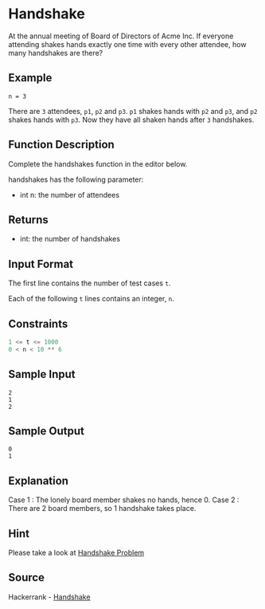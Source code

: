 # Handshake

At the annual meeting of Board of Directors of Acme Inc. If everyone attending shakes hands exactly one time with every other attendee, how many handshakes are there?

## Example

`n = 3`

There are `3` attendees, `p1`, `p2` and `p3`. `p1` shakes hands with `p2` and `p3`, and `p2` shakes hands with `p3`. Now they have all shaken hands after `3` handshakes.

## Function Description

Complete the handshakes function in the editor below.

handshakes has the following parameter:

- int n: the number of attendees

## Returns

- int: the number of handshakes

## Input Format

The first line contains the number of test cases `t`.

Each of the following `t` lines contains an integer, `n`.

## Constraints

```python
1 <= t <= 1000
0 < n < 10 ** 6
```

## Sample Input

```
2
1
2
```

## Sample Output

```
0
1
```

## Explanation

Case 1 : The lonely board member shakes no hands, hence 0.
Case 2 : There are 2 board members, so 1 handshake takes place.

## Hint

Please take a look at [Handshake Problem](https://mathworld.wolfram.com/HandshakeProblem.html)

## Source

Hackerrank - [Handshake](https://www.hackerrank.com/challenges/handshake/problem)
